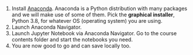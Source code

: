 1. Install [Anaconda](https://www.anaconda.com/products/individual). Anaconda is a Python distribution with many packages and we will make use of some of them. Pick the **graphical installer**, Python 3.8, for whatever OS (operating system) you are using.
2. Launch Anaconda Navigator.
3. Launch Jupyter Notebook via Anaconda Navigator. Go to the course contents folder and start the notebooks you need.
4. You are now good to go and can save locally too.

